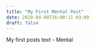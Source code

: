 ```yaml
---
title: "My First Mental Post"
date: 2020-04-08T16:00:11-03:00
draft: false
---
```


My first posts text - Mental
